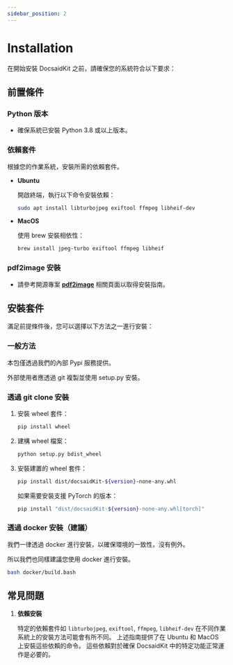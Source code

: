 ```yaml
---
sidebar_position: 2
---
```


# Installation

在開始安裝 DocsaidKit 之前，請確保您的系統符合以下要求：

## 前置條件

### Python 版本

- 確保系統已安裝 Python 3.8 或以上版本。

### 依賴套件

根據您的作業系統，安裝所需的依賴套件。

- **Ubuntu**

    開啟終端，執行以下命令安裝依賴：

    ```bash
    sudo apt install libturbojpeg exiftool ffmpeg libheif-dev
    ```

- **MacOS**

    使用 brew 安裝相依性：

    ```bash
    brew install jpeg-turbo exiftool ffmpeg libheif
    ```

### pdf2image 安裝

- 請參考開源專案 [**pdf2image**](https://github.com/Belval/pdf2image) 相關頁面以取得安裝指南。

## 安裝套件

滿足前提條件後，您可以選擇以下方法之一進行安裝：

### 一般方法

本包僅透過我們的內部 Pypi 服務提供。

外部使用者應透過 git 複製並使用 setup.py 安裝。

### 透過 git clone 安裝

1. 安裝 wheel 套件：

    ```bash
    pip install wheel
    ```

2. 建構 wheel 檔案：

    ```bash
    python setup.py bdist_wheel
    ```

3. 安裝建置的 wheel 套件：

    ```bash
    pip install dist/docsaidKit-${version}-none-any.whl
    ```

    如果需要安裝支援 PyTorch 的版本：

    ```bash
    pip install "dist/docsaidKit-${version}-none-any.whl[torch]"
    ```

### 透過 docker 安裝（建議）

我們一律透過 docker 進行安裝，以確保環境的一致性，沒有例外。

所以我們也同樣建議您使用 docker 進行安裝。

```bash
bash docker/build.bash
```

## 常見問題

1. **依賴安裝**

    特定的依賴套件如 `libturbojpeg`, `exiftool`, `ffmpeg`, `libheif-dev` 在不同作業系統上的安裝方法可能會有所不同。 上述指南提供了在 Ubuntu 和 MacOS 上安裝這些依賴的命令。 這些依賴對於確保 DocsaidKit 中的特定功能正常運作是必要的。
